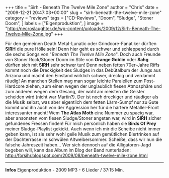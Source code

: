 +++
title = "Sirh - Beneath The Twelve Mile Zone"
author = "Chris"
date = "2009-12-21 20:47:03+00:00"
slug = "sirh-beneath-the-twelve-mile-zone"
category = "reviews"
tags = ["CD-Reviews", "Doom", "Sludge", "Stoner Doom", ]
labels = ["Eigenproduktion", ]
image = "http://necroslaughter.de/wp-content/uploads/2009/12/Sirh-Beneath-The-Twelve-Mile-Zone.jpg"
+++

Für den gemeinen Death Metal-Lunatic oder Grindcore-Fanatiker dürften **SIRH** die pure Hölle sein! Denn hier geht es schwer und schleppend durch die sechs Songs von "_Beneath The Twelve Mile Zone_". Doch auch Freunde von Stoner Rock/Stoner Doom im Stile von **Orange Goblin** oder **Sahg** dürften sich mit **SIRH** sehr schwer tun! Denn neben fetten 70er-Jahre Riffs kommt noch die Dreckigkeit des Sludges in das Debütalbum der Jungs aus Arizona und macht den Einstand wirklich schwer, dreckig und verdammt räudig! An manchen Stellen mag man sogar leichte Paralellen zum Post-Hardcore ziehen, zum einen wegen der unglaublich fiesen Atmosphäre und zum anderen wegen dem Gesang, der wohl am meisten die Geister scheiden wird (nicht war Martin?). Der ist noch dreckiger und räudiger als die Musik selbst, was aber eigentlich dem fetten Lärm-Sumpf nur zu Gute kommt und ihn auch von der Aggression her für die härtere Metaller-Front interessanter macht!
Wem **The Atlas Moth** eine Nummer zu spacig war, aber ansonsten vom fiesen Sludge/Stoner angetan war, wird in **SIRH** sicher gefundenes Fressen finden! Für mich persönlich haben sie **Birds Of Prey** meiner Sludge-Playlist gekickt. Auch wenn ich mir die Scheibe nicht immer geben kann, ist sie sehr wohl geile Musik zum gemütlichen Biertrinken auf der Dachterrasse im schwülen Altweibersommer. Scheiße, dass wir nun die falsche Jahreszeit haben...
Wer sich dennoch auf die Alligatoren-Jagd begeben will, kann das Album im Blog der Band runterladen: <a href="http://forsihr.blogspot.com/2009/08/beneath-twelve-mile-zone.html">http://forsihr.blogspot.com/2009/08/beneath-twelve-mile-zone.html</a>





---
**Infos**
Eigenproduktion - 2009
MP3 - 6 Lieder / 37:15 Min.
